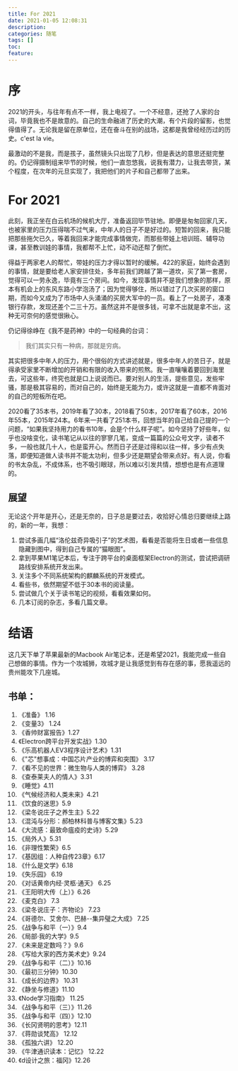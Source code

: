 ```yaml
---
title: For 2021 
date: 2021-01-05 12:08:31 
description:
categories: 随笔 
tags: []
toc:
feature:
---
```


# 序

2021的开头，与往年有点不一样，我上电视了。一个不经意，还抢了人家的台词，毕竟我也不是故意的。自己的生命融进了历史的大潮，有个片段的留影，也觉得值得了。无论我是留在原单位，还在奋斗在别的战场，这都是我曾经经历过的历史。c'est la vie。

最激动的不是我，而是孩子，虽然镜头只出现了几秒，但是表达的意思还挺完整的。仍记得摄制组来毕节的时候，他们一直忽悠我，说我有潜力，让我去带货，某个程度，在次年的元旦实现了，我把他们的片子和自己都带了出来。

<!-- more -->

# For 2021

此刻，我正坐在白云机场的候机大厅，准备返回毕节驻地。即便是匆匆回家几天，也被家里的压力压得喘不过气来，中年人的日子不是好过的。短暂的回来，我只能把那些拖欠已久，等着我回来才能完成事情做完，而那些带娃上培训班、辅导功课，甚至教训娃的事情，我都帮不上忙，动不动还帮了倒忙。

得益于两家老人的帮忙，带娃的压力才得以暂时的缓解。422的家庭，始终会遇到的事情，就是要给老人家安排住处，多年前我们跨越了第一道坎，买了第一套房，觉得可以一劳永逸，毕竟有三个房间。如今，发现事情并不是我们想象的那样，原本有机会上的东风东路小学泡汤了；因为觉得够住，所以错过了几次买房的窗口期，而如今又成为了市场中人头涌涌的买房大军中的一员。看上了一处房子，凑凑银行存款，发现还差个二三十万。虽然这并不是很多钱，可拿不出就是拿不出，这种无可奈何的感觉很揪心。

仍记得徐峥在《我不是药神》中的一句经典的台词：

> 我们其实只有一种病，那就是穷病。

其实把很多中年人的压力，用个很俗的方式讲述就是，很多中年人的苦日子，就是得承受家里不断增加的开销和有限的收入带来的煎熬。我一直嚷嚷着要回到海里去，可这些年，终究也就是口上说说而已。要对别人的生活，提些意见，发些牢骚，那是极其容易的，而对自己的，始终是无能为力，或许这就是一直都不肯面对的自己的短板所在吧。

2020看了35本书，2019年看了30本，2018看了50本，2017年看了60本，2016年55本，2015年24本。6年来一共看了251本书，回想当年的自己给自己提的一个问题，“如果我坚持用力的看书10年，会是个什么样子呢”。如今坚持了好些年，似乎也没啥变化，读书笔记从以往的寥寥几笔，变成一篇篇的公众号文字，读者不多，一般也就几十人，也是蛮开心。然而日子还是过得和以往一样，多少有点失落，即便知道做人读书并不能太功利，但多少还是期望会带来点好。有人说，你看的书太杂乱，不成体系，也不吸引眼球，所以难以引发共情，想想也是有点道理的。

## 展望

无论这个开年是开心，还是无奈的，日子总是要过去，收拾好心情总归要继续上路的，新的一年，我想：

1. 尝试多画几幅“洛伦兹奇异吸引子”的艺术图，看看是否能将生日或者一些信息隐藏到图中，得到自己专属的“猫眼图”。
2. 拿到苹果M1笔记本后，专注于跨平台的桌面框架Electron的测试，尝试把调研路线安排系统开发出来。
3. 关注多个不同系统架构的麒麟系统的开发模式。
4. 看些书，依然期望不低于30本书的阅读量。
5. 尝试做几个关于读书笔记的视频，看看效果如何。
6. 几本订阅的杂志，多看几篇文章。

# 结语

这几天下单了苹果最新的Macbook Air笔记本，还是希望2021，我能完成一些自己想做的事情。作为一个攻城狮，攻城才是让我感觉到有存在感的事，愿我遥远的贵州能攻下几座城。

## 书单：

1. 《准备》 1.16
2. 《变量3》 1.24
3. 《香帅财富报告》1.27
4. 《Electron跨平台开发实战》1.30
5. 《乐高机器人EV3程序设计艺术》1.31
6. 《"芯"想事成：中国芯片产业的博弈和突围》  3.17
7. 《看不见的世界：微生物与人类的博弈》 3.28
8. 《查泰莱夫人的情人》3.31
9. 《睡觉》4.11
10. 《气候经济和人类未来》4.21
11. 《饮食的迷思》5.9
12. 《梁冬说庄子之养生主》5.22
13. 《混沌与分形：郝柏林科普与博客文集》5.23
14. 《大流感：最致命瘟疫的史诗》5.29
15. 《局外人》5.31
16. 《非理性繁荣》6.5
17. 《基因组：人种自传23章》6.17
18. 《什么是文学》6.18
19. 《失乐园》 6.19
20. 《对话黄帝内经·灵柩·通天》 6.25
21. 《王阳明大传（上）》6.26
22. 《麦克白》 7.3
23. 《梁冬说庄子：齐物论》 7.23
24. 《哥德尔、艾舍尔、巴赫--集异璧之大成》 7.25
25. 《战争与和平（一）》9.4
26. 《局部·我的大学》9.5
27. 《未来是定数吗？》9.6
28. 《写给大家的西方美术史》9.24
29. 《战争与和平（二）》10.16
30. 《最初三分钟》10.30
31. 《成长的边界》 10.31
32. 《静坐与修道》11.10
33. 《Node学习指南》 11.25
34. 《战争与和平（三）》11.26
35. 《战争与和平（四）》12.10
36. 《长冈贤明的思考》12.11
37. 《蒋勋谈梵高》 12.12
38. 《孤独六讲》 12.20
39. 《牛津通识读本：记忆》 12.22
40. 《d设计之旅：福冈》12.26



